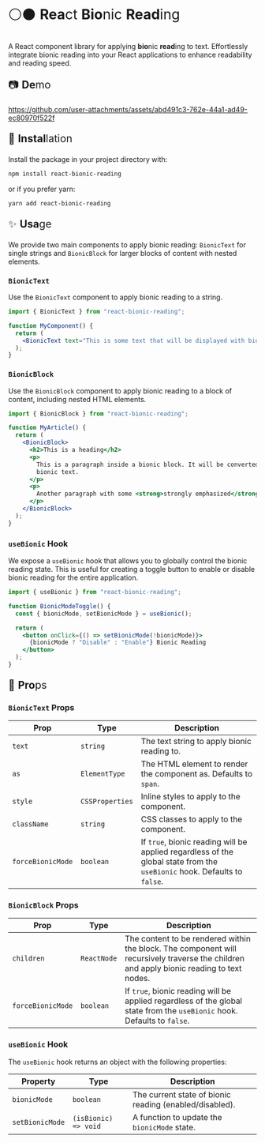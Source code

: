 <p style="font-size: 2em; font-weight: 400;">⚪⚫ <b style="font-weight: 700;">Rea</b>ct <b style="font-weight: 700;">Bio</b>nic <b style="font-weight: 700;">Read</b>ing</p>

A React component library for applying <b>bio</b>nic <b>read</b>ing to text. Effortlessly integrate bionic reading into your React applications to enhance readability and reading speed.

<p style="font-size: 1.5em; font-weight: 400;">📷 <b style="font-weight: 700;">De</b>mo</p>

https://github.com/user-attachments/assets/abd491c3-762e-44a1-ad49-ec80970f522f


<p style="font-size: 1.5em; font-weight: 400;">🚀 <b style="font-weight: 700;">Instal</b>lation</p>

Install the package in your project directory with:

```bash
npm install react-bionic-reading
```

or if you prefer yarn:

```bash
yarn add react-bionic-reading
```

<p style="font-size: 1.5em; font-weight: 400;">✨ <b style="font-weight: 700;">Usa</b>ge</p>

We provide two main components to apply bionic reading: `BionicText` for single strings and `BionicBlock` for larger blocks of content with nested elements.

### `BionicText`

Use the `BionicText` component to apply bionic reading to a string.

```jsx
import { BionicText } from "react-bionic-reading";

function MyComponent() {
  return (
    <BionicText text="This is some text that will be displayed with bionic reading." />
  );
}
```

### `BionicBlock`

Use the `BionicBlock` component to apply bionic reading to a block of content, including nested HTML elements.

```jsx
import { BionicBlock } from "react-bionic-reading";

function MyArticle() {
  return (
    <BionicBlock>
      <h2>This is a heading</h2>
      <p>
        This is a paragraph inside a bionic block. It will be converted to
        bionic text.
      </p>
      <p>
        Another paragraph with some <strong>strongly emphasized</strong> text.
      </p>
    </BionicBlock>
  );
}
```

### `useBionic` Hook

We expose a `useBionic` hook that allows you to globally control the bionic reading state. This is useful for creating a toggle button to enable or disable bionic reading for the entire application.

```jsx
import { useBionic } from "react-bionic-reading";

function BionicModeToggle() {
  const { bionicMode, setBionicMode } = useBionic();

  return (
    <button onClick={() => setBionicMode(!bionicMode)}>
      {bionicMode ? "Disable" : "Enable"} Bionic Reading
    </button>
  );
}
```

<p style="font-size: 1.5em; font-weight: 400;">🧵 <b style="font-weight: 700;">Pro</b>ps</p>

### `BionicText` Props

| Prop              | Type            | Description                                                                                                              |
| ----------------- | --------------- | ------------------------------------------------------------------------------------------------------------------------ |
| `text`            | `string`        | The text string to apply bionic reading to.                                                                              |
| `as`              | `ElementType`   | The HTML element to render the component as. Defaults to `span`.                                                         |
| `style`           | `CSSProperties` | Inline styles to apply to the component.                                                                                 |
| `className`       | `string`        | CSS classes to apply to the component.                                                                                   |
| `forceBionicMode` | `boolean`       | If `true`, bionic reading will be applied regardless of the global state from the `useBionic` hook. Defaults to `false`. |

### `BionicBlock` Props

| Prop              | Type        | Description                                                                                                                               |
| ----------------- | ----------- | ----------------------------------------------------------------------------------------------------------------------------------------- |
| `children`        | `ReactNode` | The content to be rendered within the block. The component will recursively traverse the children and apply bionic reading to text nodes. |
| `forceBionicMode` | `boolean`   | If `true`, bionic reading will be applied regardless of the global state from the `useBionic` hook. Defaults to `false`.                  |

### `useBionic` Hook

The `useBionic` hook returns an object with the following properties:

| Property        | Type                 | Description                                             |
| --------------- | -------------------- | ------------------------------------------------------- |
| `bionicMode`    | `boolean`            | The current state of bionic reading (enabled/disabled). |
| `setBionicMode` | `(isBionic) => void` | A function to update the `bionicMode` state.            |
